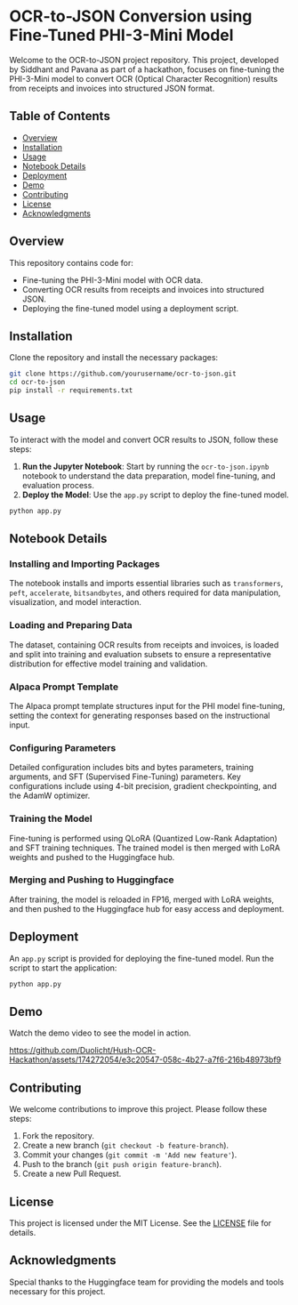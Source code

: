 # OCR-to-JSON Conversion using Fine-Tuned PHI-3-Mini Model

Welcome to the OCR-to-JSON project repository. This project, developed by Siddhant and Pavana as part of a hackathon, focuses on fine-tuning the PHI-3-Mini model to convert OCR (Optical Character Recognition) results from receipts and invoices into structured JSON format.

## Table of Contents

- [Overview](#overview)
- [Installation](#installation)
- [Usage](#usage)
- [Notebook Details](#notebook-details)
- [Deployment](#deployment)
- [Demo](#demo)
- [Contributing](#contributing)
- [License](#license)
- [Acknowledgments](#acknowledgments)

## Overview

This repository contains code for:
- Fine-tuning the PHI-3-Mini model with OCR data.
- Converting OCR results from receipts and invoices into structured JSON.
- Deploying the fine-tuned model using a deployment script.

## Installation

Clone the repository and install the necessary packages:

```bash
git clone https://github.com/yourusername/ocr-to-json.git
cd ocr-to-json
pip install -r requirements.txt
```

## Usage

To interact with the model and convert OCR results to JSON, follow these steps:

1. **Run the Jupyter Notebook**: Start by running the `ocr-to-json.ipynb` notebook to understand the data preparation, model fine-tuning, and evaluation process.
2. **Deploy the Model**: Use the `app.py` script to deploy the fine-tuned model.

```bash
python app.py
```

## Notebook Details

### Installing and Importing Packages

The notebook installs and imports essential libraries such as `transformers`, `peft`, `accelerate`, `bitsandbytes`, and others required for data manipulation, visualization, and model interaction.

### Loading and Preparing Data

The dataset, containing OCR results from receipts and invoices, is loaded and split into training and evaluation subsets to ensure a representative distribution for effective model training and validation.

### Alpaca Prompt Template

The Alpaca prompt template structures input for the PHI model fine-tuning, setting the context for generating responses based on the instructional input.

### Configuring Parameters

Detailed configuration includes bits and bytes parameters, training arguments, and SFT (Supervised Fine-Tuning) parameters. Key configurations include using 4-bit precision, gradient checkpointing, and the AdamW optimizer.

### Training the Model

Fine-tuning is performed using QLoRA (Quantized Low-Rank Adaptation) and SFT training techniques. The trained model is then merged with LoRA weights and pushed to the Huggingface hub.

### Merging and Pushing to Huggingface

After training, the model is reloaded in FP16, merged with LoRA weights, and then pushed to the Huggingface hub for easy access and deployment.

## Deployment

An `app.py` script is provided for deploying the fine-tuned model. Run the script to start the application:

```bash
python app.py
```

## Demo

Watch the demo video to see the model in action.

https://github.com/Duolicht/Hush-OCR-Hackathon/assets/174272054/e3c20547-058c-4b27-a7f6-216b48973bf9

## Contributing

We welcome contributions to improve this project. Please follow these steps:
1. Fork the repository.
2. Create a new branch (`git checkout -b feature-branch`).
3. Commit your changes (`git commit -m 'Add new feature'`).
4. Push to the branch (`git push origin feature-branch`).
5. Create a new Pull Request.

## License

This project is licensed under the MIT License. See the [LICENSE](LICENSE) file for details.

## Acknowledgments

Special thanks to the Huggingface team for providing the models and tools necessary for this project.
